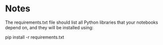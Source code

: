 # Notes

The requirements.txt file should list all Python libraries that your notebooks depend on, and they will be installed using:

pip install -r requirements.txt
